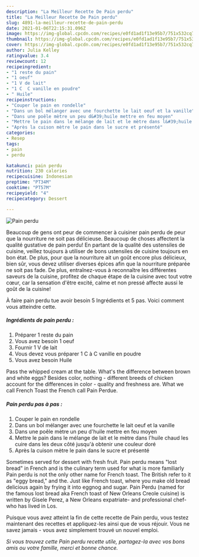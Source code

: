 ```yaml
---
description: "La Meilleur Recette De Pain perdu"
title: "La Meilleur Recette De Pain perdu"
slug: 4891-la-meilleur-recette-de-pain-perdu
date: 2021-01-06T22:15:31.096Z
image: https://img-global.cpcdn.com/recipes/e0fd1ad1f13e95b7/751x532cq70/pain-perdu-photo-principale-de-la-recette.jpg
thumbnail: https://img-global.cpcdn.com/recipes/e0fd1ad1f13e95b7/751x532cq70/pain-perdu-photo-principale-de-la-recette.jpg
cover: https://img-global.cpcdn.com/recipes/e0fd1ad1f13e95b7/751x532cq70/pain-perdu-photo-principale-de-la-recette.jpg
author: Julia Kelley
ratingvalue: 3.4
reviewcount: 12
recipeingredient:
- "1 reste du pain"
- "1 oeuf"
- "1 V de lait"
- "1 C  C vanille en poudre"
- " Huile"
recipeinstructions:
- "Couper le pain en rondelle"
- "Dans un bol mélanger avec une fourchette le lait oeuf et la vanille"
- "Dans une poêle mètre un peu d&#39;huile mettre en feu moyen"
- "Mettre le pain dans le mélange de lait et le mètre dans l&#39;huile chaud les cuire dans les deux côté jusqu&#39;à obtenir une couleur doré"
- "Après la cuison mètre le pain dans le sucre et présenté"
categories:
- Resep
tags:
- pain
- perdu

katakunci: pain perdu 
nutrition: 230 calories
recipecuisine: Indonesian
preptime: "PT34M"
cooktime: "PT57M"
recipeyield: "4"
recipecategory: Dessert

---
```



![Pain perdu](https://img-global.cpcdn.com/recipes/e0fd1ad1f13e95b7/751x532cq70/pain-perdu-photo-principale-de-la-recette.jpg)

Beaucoup de gens ont peur de commencer à cuisiner pain perdu de peur que la nourriture ne soit pas délicieuse. Beaucoup de choses affectent la qualité gustative de pain perdu! En partant de la qualité des ustensiles de cuisine, veillez toujours à utiliser de bons ustensiles de cuisine toujours en bon état. De plus, pour que la nourriture ait un goût encore plus délicieux, bien sûr, vous devez utiliser diverses épices afin que la nourriture préparée ne soit pas fade. De plus, entraînez-vous à reconnaître les différentes saveurs de la cuisine, profitez de chaque étape de la cuisine avec tout votre cœur, car la sensation d'être excité, calme et non pressé affecte aussi le goût de la cuisine!

<!--inarticleads1-->

À faire pain perdu tue avoir besoin 5 Ingrédients et 5 pas. Voici comment vous atteindre cette.

##### Ingrédients de pain perdu :

1. Préparer 1 reste du pain
1. Vous avez besoin 1 oeuf
1. Fournir 1 V de lait
1. Vous devez vous préparer 1 C à C vanille en poudre
1. Vous avez besoin  Huile


Pass the whipped cream at the table. What&#39;s the difference between brown and white eggs? Besides color, nothing - different breeds of chicken account for the differences in color - quality and freshness are. What we call French Toast the French call Pain Perdue. 

<!--inarticleads2-->

##### Pain perdu pas à pas :

1. Couper le pain en rondelle
1. Dans un bol mélanger avec une fourchette le lait oeuf et la vanille
1. Dans une poêle mètre un peu d&#39;huile mettre en feu moyen
1. Mettre le pain dans le mélange de lait et le mètre dans l&#39;huile chaud les cuire dans les deux côté jusqu&#39;à obtenir une couleur doré
1. Après la cuison mètre le pain dans le sucre et présenté


Sometimes served for dessert with fresh fruit. Pain perdu means &#34;lost bread&#34; in French and is the culinary term used for what is more familiarly Pain perdu is not the only other name for French toast. The British refer to it as &#34;eggy bread,&#34; and the. Just like French toast, where you make old bread delicious again by frying it into eggnog and sugar. Pain Perdu (named for the famous lost bread aka French toast of New Orleans Creole cuisine) is written by Gisele Perez, a New Orleans expatriate- and professional chef- who has lived in Los. 

<!--inarticleads1-->

<p>
Puisque vous avez atteint la fin de cette recette de Pain perdu, vous testez maintenant des recettes et appliquez-les ainsi que de vous réjouir. Vous ne savez jamais - vous avez simplement trouvé un nouvel emploi.
</p>

<p>
<i>Si vous trouvez cette Pain perdu recette utile, partagez-la avec vos bons amis ou votre famille, merci et bonne chance.</i>
</p>
